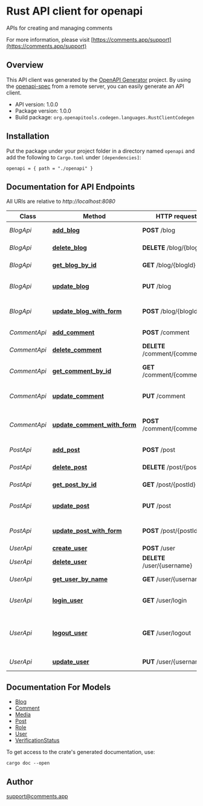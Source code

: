 # Rust API client for openapi

APIs for creating and managing comments


For more information, please visit [https://comments.app/support](https://comments.app/support)

## Overview

This API client was generated by the [OpenAPI Generator](https://openapi-generator.tech) project.  By using the [openapi-spec](https://openapis.org) from a remote server, you can easily generate an API client.

- API version: 1.0.0
- Package version: 1.0.0
- Build package: `org.openapitools.codegen.languages.RustClientCodegen`

## Installation

Put the package under your project folder in a directory named `openapi` and add the following to `Cargo.toml` under `[dependencies]`:

```
openapi = { path = "./openapi" }
```

## Documentation for API Endpoints

All URIs are relative to *http://localhost:8080*

Class | Method | HTTP request | Description
------------ | ------------- | ------------- | -------------
*BlogApi* | [**add_blog**](docs/BlogApi.md#add_blog) | **POST** /blog | Add a new blog
*BlogApi* | [**delete_blog**](docs/BlogApi.md#delete_blog) | **DELETE** /blog/{blogId} | Deletes a blog
*BlogApi* | [**get_blog_by_id**](docs/BlogApi.md#get_blog_by_id) | **GET** /blog/{blogId} | Find blog by ID
*BlogApi* | [**update_blog**](docs/BlogApi.md#update_blog) | **PUT** /blog | Update an existing blog
*BlogApi* | [**update_blog_with_form**](docs/BlogApi.md#update_blog_with_form) | **POST** /blog/{blogId} | Updates a blog with form data
*CommentApi* | [**add_comment**](docs/CommentApi.md#add_comment) | **POST** /comment | Add a new comment
*CommentApi* | [**delete_comment**](docs/CommentApi.md#delete_comment) | **DELETE** /comment/{commentId} | Deletes a comment
*CommentApi* | [**get_comment_by_id**](docs/CommentApi.md#get_comment_by_id) | **GET** /comment/{commentId} | Find comment by ID
*CommentApi* | [**update_comment**](docs/CommentApi.md#update_comment) | **PUT** /comment | Update an existing comment
*CommentApi* | [**update_comment_with_form**](docs/CommentApi.md#update_comment_with_form) | **POST** /comment/{commentId} | Updates a comment with form data
*PostApi* | [**add_post**](docs/PostApi.md#add_post) | **POST** /post | Add a new post
*PostApi* | [**delete_post**](docs/PostApi.md#delete_post) | **DELETE** /post/{postId} | Deletes a post
*PostApi* | [**get_post_by_id**](docs/PostApi.md#get_post_by_id) | **GET** /post/{postId} | Find post by ID
*PostApi* | [**update_post**](docs/PostApi.md#update_post) | **PUT** /post | Update an existing post
*PostApi* | [**update_post_with_form**](docs/PostApi.md#update_post_with_form) | **POST** /post/{postId} | Updates a post with form data
*UserApi* | [**create_user**](docs/UserApi.md#create_user) | **POST** /user | Create user
*UserApi* | [**delete_user**](docs/UserApi.md#delete_user) | **DELETE** /user/{username} | Delete user
*UserApi* | [**get_user_by_name**](docs/UserApi.md#get_user_by_name) | **GET** /user/{username} | Get user by user name
*UserApi* | [**login_user**](docs/UserApi.md#login_user) | **GET** /user/login | Logs user into the system
*UserApi* | [**logout_user**](docs/UserApi.md#logout_user) | **GET** /user/logout | Logs out current logged in user session
*UserApi* | [**update_user**](docs/UserApi.md#update_user) | **PUT** /user/{username} | Updated user


## Documentation For Models

 - [Blog](docs/Blog.md)
 - [Comment](docs/Comment.md)
 - [Media](docs/Media.md)
 - [Post](docs/Post.md)
 - [Role](docs/Role.md)
 - [User](docs/User.md)
 - [VerificationStatus](docs/VerificationStatus.md)


To get access to the crate's generated documentation, use:

```
cargo doc --open
```

## Author

support@comments.app

